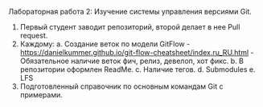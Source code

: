 Лабораторная работа 2: Изучение системы управления версиями Git.
1)	Первый студент заводит репозиторий, второй делает в нее Pull request.
2)	Каждому:
a.	Создание веток по модели GitFlow - https://danielkummer.github.io/git-flow-cheatsheet/index.ru_RU.html - Обязательное наличие веток фич, релиз, девелоп, хот фикс.
b.	В репозитории оформлен ReadMe.
c.	Наличие тегов.
d.	Submodules
e.	LFS
3)	Подготовленный справочник по основным командам Git с примерами.

